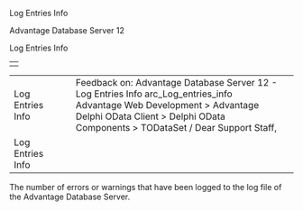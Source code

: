Log Entries Info




Advantage Database Server 12  

Log Entries Info

|  |
| --- |
|  |

|  |  |  |  |  |
| --- | --- | --- | --- | --- |
| Log Entries Info |  |  | Feedback on: Advantage Database Server 12 - Log Entries Info arc\_Log\_entries\_info Advantage Web Development > Advantage Delphi OData Client > Delphi OData Components > TODataSet / Dear Support Staff, |  |
| Log Entries Info |  |  |  |  |

The number of errors or warnings that have been logged to the log file of the Advantage Database Server.